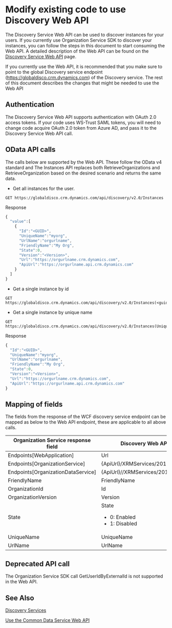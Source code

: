 # Modify existing code to use Discovery Web API

The Discovery Service Web API can be used to discover instances for your users. If you currently use Organization Service SDK to discover your instances, you can follow the steps in this document to start consuming the Web API. 
A detailed description of the Web API can be found on the [Discovery Service Web API](/powerapps/developer/common-data-service/webapi/discover-url-organization-web-api) page.
 
If you currently use the Web API, it is recommended that you make sure to point to the global Discovery service endpoint (https://globaldisco.crm.dynamics.com) of the Discovery service.
The rest of this document describes the changes that might be needed to use the Web API
 
## Authentication
The Discovery Service Web API supports authentication with OAuth 2.0 access tokens. 
If your code uses WS-Trust SAML tokens, you will need to change code acquire OAuth 2.0 token from Azure AD, and pass it to the  Discovery Service Web API call.
 
## OData API calls
The calls below are supported by the Web API. These follow the OData v4 standard and 
The Instances API replaces both RetrieveOrganizations and RetrieveOrganization based on the desired scenario and returns the same data.

-    Get all instances for the user.
```http  
GET https://globaldisco.crm.dynamics.com/api/discovery/v2.0/Instances
```  
Response
```javascript 
{
  "value":[
    {
      "Id":"<GUID>",
      "UniqueName":"myorg",
      "UrlName":"orgurlname",
      "FriendlyName":"My Org",
      "State":0,
      "Version":"<Version>",
      "Url":"https://orgurlname.crm.dynamics.com",
      "ApiUrl":"https://orgurlname.api.crm.dynamics.com"
    }
  ]
}
```

-    Get a single instance by id
```http  
GET https://globaldisco.crm.dynamics.com/api/discovery/v2.0/Instances(<guid>)
```  
-    Get a single instance by unique name
```http  
GET https://globaldisco.crm.dynamics.com/api/discovery/v2.0/Instances(UniqueName='myorg')  
```  

Response
```javascript 
{
  "Id":"<GUID>",
  "UniqueName":"myorg",
  "UrlName":"orgurlname",
  "FriendlyName":"My Org",
  "State":0,
  "Version":"<Version>",
  "Url":"https://orgurlname.crm.dynamics.com",
  "ApiUrl":"https://orgurlname.api.crm.dynamics.com"
}
```

## Mapping of fields
The fields from the response of the WCF discovery service endpoint can be mapped as below to the Web API endpoint, these are applicable to all above calls.

Organization Service response field |	Discovery Web API response field
------------------------------------|---------------------------------
Endpoints[WebApplication] |	Url
Endpoints[OrganizationService]	| {ApiUrl}/XRMServices/2011/Organization.svc
Endpoints[OrganizationDataService] |{ApiUrl}//XRMServices/2011/OrganizationData.svc
FriendlyName|FriendlyName
OrganizationId|Id
OrganizationVersion|Version
State | State<br/><ul><li>0: Enabled</li><li>1: Disabled</li><ul>
UniqueName|UniqueName
UrlName|UrlName

## Deprecated API call
The Organization Service SDK call GetUserIdByExternalId is not supported in the Web API.

## See Also
[Discovery Services](/powerapps/developer/common-data-service/discovery-service)

[Use the Common Data Service Web API](/powerapps/developer/common-data-service/webapi/discover-url-organization-web-api)
